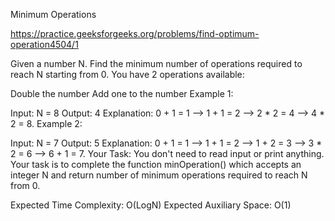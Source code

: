 Minimum Operations


https://practice.geeksforgeeks.org/problems/find-optimum-operation4504/1



Given a number N. Find the minimum number of operations required to reach N starting from 0. You have 2 operations available:

Double the number
Add one to the number
Example 1:

Input:
N = 8
Output: 4
Explanation: 
0 + 1 = 1 --> 1 + 1 = 2 --> 2 * 2 = 4 --> 4 * 2 = 8.
Example 2:

Input: 
N = 7
Output: 5
Explanation: 
0 + 1 = 1 --> 1 + 1 = 2 --> 1 + 2 = 3 --> 3 * 2 = 6 --> 6 + 1 = 7.
Your Task:
You don't need to read input or print anything. Your task is to complete the function minOperation() which accepts an integer N and return number of minimum operations required to reach N from 0.

Expected Time Complexity: O(LogN)
Expected Auxiliary Space: O(1)
